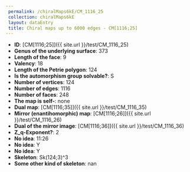 ```yaml
--- 
 permalink: /chiralMaps6kE/CM_1116_25 
 collection: chiralMaps6kE
 layout: dataEntry
 title: Chiral maps up to 6000 edges - CM[1116;25]
---
```


- **ID**: [CM[1116;25]]({{ site.url }}/test/CM_1116_25)
- **Genus of the underlying surface**: 373
- **Length of the face**: 9
- **Valency**: 18
- **Length of the Petrie polygon**: 124
- **Is the automorphism group solvable?**: S
- **Number of vertices**: 124
- **Number of edges**: 1116
- **Number of faces**: 248
- **The map is self-**: none
- **Dual map**: [CM[1116;35]]({{ site.url }}/test/CM_1116_35)
- **Mirror (enantihomorphic) map**: [CM[1116;26]]({{ site.url }}/test/CM_1116_26)
- **Dual of the mirror image**: [CM[1116;36]]({{ site.url }}/test/CM_1116_36)
- **Z_q-Exponent?**: 2
- **No idea**:  11:26
- **No idea**: Y
- **No idea**: Y
- **Skeleton**: Sk(124;3)^3
- **Some other kind of skeleton**: nan
